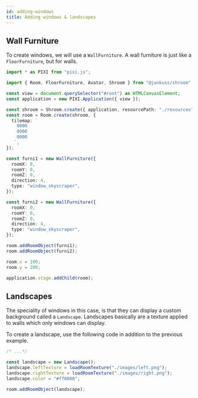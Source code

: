 ```yaml
---
id: adding-windows
title: Adding windows & landscapes
---
```


## Wall Furniture

To create windows, we will use a `WallFurniture`. A wall furniture is just like a `FloorFurniture`, but for walls.

```ts
import * as PIXI from "pixi.js";

import { Room, FloorFurniture, Avatar, Shroom } from "@jankuss/shroom";

const view = document.querySelector("#root") as HTMLCanvasElement;
const application = new PIXI.Application({ view });

const shroom = Shroom.create({ application, resourcePath: "./resources" });
const room = Room.create(shroom, {
  tilemap: `
    0000
    0000
    0000
   `,
});

const furni1 = new WallFurniture({
  roomX: 0,
  roomY: 0,
  roomZ: 0,
  direction: 4,
  type: "window_skyscraper",
});

const furni2 = new WallFurniture({
  roomX: 0,
  roomY: 0,
  roomZ: 0,
  direction: 4,
  type: "window_skyscraper",
});

room.addRoomObject(furni1);
room.addRoomObject(furni2);

room.x = 100;
room.y = 200;

application.stage.addChild(room);
```

## Landscapes

The speciality of windows in this case, is that they can display a custom background called a `Landscape`. Landscapes basically are a texture applied to walls which only windows can display.

To create a landscape, use the following code in addition to the previous example.

```ts
/* ...*/

const landscape = new Landscape();
landscape.leftTexture = loadRoomTexture("./images/left.png");
landscape.rightTexture = loadRoomTexture("./images/right.png");
landscape.color = "#ff0000";

room.addRoomObject(landscape);
```
